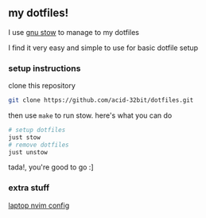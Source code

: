 ## my dotfiles!

I use [gnu stow](https://www.gnu.org/software/stow/) to manage to my dotfiles

I find it very easy and simple to use for basic dotfile setup

### setup instructions

clone this repository

```sh
git clone https://github.com/acid-32bit/dotfiles.git
```

then use `make` to run stow. here's what you can do

```sh
# setup dotfiles
just stow
# remove dotfiles
just unstow
```

tada!, you're good to go :]

### extra stuff

[laptop nvim config](https://github.com/rogue-87/dotfiles/blob/master/profiles/global/nvim/.config/nvim/note.md)
